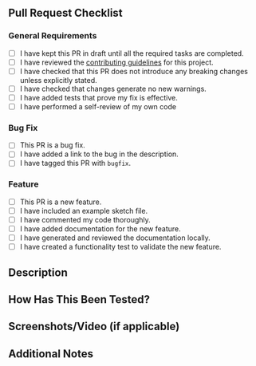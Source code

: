 ## Pull Request Checklist

### General Requirements

- [ ] I have kept this PR in draft until all the required tasks are completed.
- [ ] I have reviewed the [contributing guidelines](CONTRIBUTING.md) for this project.
- [ ] I have checked that this PR does not introduce any breaking changes unless explicitly stated.
- [ ] I have checked that changes generate no new warnings.
- [ ] I have added tests that prove my fix is effective.
- [ ] I have performed a self-review of my own code

### Bug Fix

<!-- Delete this section if it doesn't apply to your PR. -->

- [ ] This PR is a bug fix.
- [ ] I have added a link to the bug in the description.
- [ ] I have tagged this PR with `bugfix`.

### Feature

<!-- Delete this section if it doesn't apply to your PR. -->

- [ ] This PR is a new feature.
- [ ] I have included an example sketch file.
- [ ] I have commented my code thoroughly.
- [ ] I have added documentation for the new feature.
- [ ] I have generated and reviewed the documentation locally.
- [ ] I have created a functionality test to validate the new feature.

## Description

<!-- Please include a summary of the change and which issue is fixed. Include any relevant motivation and context. -->

## How Has This Been Tested?

<!-- Please describe the tests that you ran to verify your changes. Provide instructions so we can reproduce. -->

## Screenshots/Video (if applicable)

<!-- If applicable, add screenshots to help explain your changes. -->

## Additional Notes

<!-- Add any other relevant information about the PR here. -->
